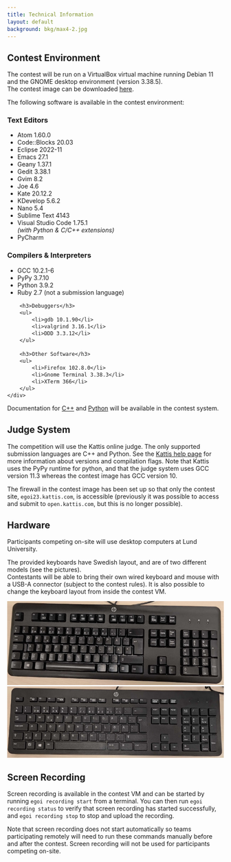 ```yaml
---
title: Technical Information
layout: default
background: bkg/max4-2.jpg
---
```


## Contest Environment

The contest will be run on a VirtualBox virtual machine running Debian 11 and the GNOME desktop environment (version 3.38.5).<br>
The contest image can be downloaded [here](https://lfs.schmidb.ch/egoi/CGTa46wwOMn9cp47Djp7gQ/egoi23-vm-20230423.ova).

The following software is available in the contest environment:

<div class="columns-outer">
	<div class="columns-inner">
		<h3>Text Editors</h3>
		<ul>
			<li>Atom 1.60.0</li>
			<li>Code::Blocks 20.03</li>
			<li>Eclipse 2022-11</li>
			<li>Emacs 27.1</li>
			<li>Geany 1.37.1</li>
			<li>Gedit 3.38.1</li>
			<li>Gvim 8.2</li>
			<li>Joe 4.6</li>
			<li>Kate 20.12.2</li>
			<li>KDevelop 5.6.2</li>
			<li>Nano 5.4</li>
			<li>Sublime Text 4143</li>
			<li>Visual Studio Code 1.75.1<br><em>(with Python &amp; C/C++ extensions)</em></li>
			<li>PyCharm</li>
		</ul>
	</div>
	<div class="columns-inner">
		<h3>Compilers & Interpreters</h3>
		<ul>
			<li>GCC 10.2.1-6</li>
			<li>PyPy 3.7.10</li>
			<li>Python 3.9.2</li>
			<li>Ruby 2.7 <span class="fl">(not a submission language)</span></li>
		</ul>

		<h3>Debuggers</h3>
		<ul>
			<li>gdb 10.1.90</li>
			<li>valgrind 3.16.1</li>
			<li>DDD 3.3.12</li>
		</ul>

		<h3>Other Software</h3>
		<ul>
			<li>Firefox 102.8.0</li>
			<li>Gnome Terminal 3.38.3</li>
			<li>XTerm 366</li>
		</ul>
	</div>
</div>

Documentation for <a href="https://en.cppreference.com" target="_blank">C++</a> and <a href="https://docs.python.org/3.8/" target="_blank">Python</a> will be available in the contest system.

<div class="hr"></div>

## Judge System
The competition will use the Kattis online judge. The only supported submission languages are C++ and Python. See the <a href="https://open.kattis.com/help" target="_blank">Kattis help page</a> for more information about versions and compilation flags. Note that Kattis uses the PyPy runtime for python, and that the judge system uses GCC version 11.3 whereas the contest image has GCC version 10.

The firewall in the contest image has been set up so that only the contest site, `egoi23.kattis.com`, is accessible (previously it was possible to access and submit to `open.kattis.com`, but this is no longer possible).

<div class="hr"></div>

## Hardware

Participants competing on-site will use desktop computers at Lund University.

The provided keyboards have Swedish layout, and are of two different models (see the pictures).<br>
Contestants will be able to bring their own wired keyboard and mouse with a USB-A connector (subject to the contest rules).
It is also possible to change the keyboard layout from inside the contest VM.

<img src="/assets/images/keyboard1.jpg" style="max-width: 100%;">
<img src="/assets/images/keyboard2.jpg" style="max-width: 100%;">

<div class="hr"></div>

## Screen Recording

Screen recording is available in the contest VM and can be started by running `egoi recording start` from a terminal.
You can then run `egoi recording status` to verify that screen recording has started successfully, and `egoi recording stop` to stop and upload the recording.

Note that screen recording does not start automatically so teams participating remotely will need to run these commands manually before and after the contest. Screen recording will not be used for participants competing on-site.
